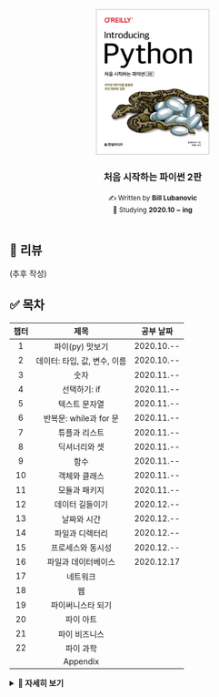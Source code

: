 <!-- PROJECT LOGO -->
<br />
<div align="center">
  <a href="http://www.yes24.com/Product/Goods/91870652">
    <img src="logo.png" alt="Logo" width="200">
  </a>
  <h3>처음 시작하는 파이썬 2판</h3>
  <small>✍ Written by <b>Bill Lubanovic</b></small>
  <br />
  <small>📆 Studying <b>2020.10 ~ ing</b></small>
</div>

<br />

## 📄 리뷰

(추후 작성)


## ✅ 목차

| 챕터  |             제목             | 공부 날짜  |
| :---: | :--------------------------: | :--------: |
|   1   |       파이(py) 맛보기        | 2020.10.-- |
|   2   | 데이터: 타입, 값, 변수, 이름 | 2020.10.-- |
|   3   |             숫자             | 2020.11.-- |
|   4   |         선택하기: if         | 2020.11.-- |
|   5   |        텍스트 문자열         | 2020.11.-- |
|   6   |    반복문: while과 for 문    | 2020.11.-- |
|   7   |        튜플과 리스트         | 2020.11.-- |
|   8   |        딕셔너리와 셋         | 2020.11.-- |
|   9   |             함수             | 2020.11.-- |
|  10   |        객체와 클래스         | 2020.11.-- |
|  11   |        모듈과 패키지         | 2020.11.-- |
|  12   |       데이터 길들이기        | 2020.12.-- |
|  13   |         날짜와 시간          | 2020.12.-- |
|  14   |       파일과 디렉터리        | 2020.12.-- |
|  15   |      프로세스와 동시성       | 2020.12.-- |
|  16   |     파일과 데이터베이스      | 2020.12.17 |
|  17   |           네트워크           |            |
|  18   |              웹              |            |
|  19   |      파이써니스타 되기       |            |
|  20   |          파이 아트           |            |
|  21   |        파이 비즈니스         |            |
|  22   |          파이 과학           |            |
|       |           Appendix           |            |

<details markdown="1">
<summary><strong>👀 자세히 보기</strong></summary>



### 1장. 파이(py) 맛보기

| 챕터  |        제목         | 공부 여부 |
| :---: | :-----------------: | :-------: |
|  1.1  |      미스터리       |     ✔     |
|  1.2  |    작은 프로그램    |     ✔     |
|  1.3  | 조금 더 큰 프로그램 |     ✔     |
|  1.4  |     파이썬 활용     |     ✔     |
|  1.5  | 파이썬과 다른 언어  |     ✔     |
|  1.6  |   왜 파이썬인가?    |     ✔     |
|  1.7  | 상황에 따른 파이썬  |     ✔     |
|  1.8  | 파이썬 2와 파이썬 3 |     ✔     |
|  1.9  |   파이썬 설치하기   |     ✔     |
| 1.10  |   파이썬 실행하기   |     ✔     |
| 1.11  |     파이썬 철학     |     ✔     |
| 1.12  |    다음 장에서는    |     ✔     |
| 1.13  |      연습문제       |     ✔     |


### 2장. 데이터: 타입, 값, 변수, 이름

| 챕터  |             제목              | 공부 여부 |
| :---: | :---------------------------: | :-------: |
|  2.1  |    파이썬 데이터는 객체다     |     ✔     |
|  2.2  |             타입              |     ✔     |
|  2.3  |            가변성             |     ✔     |
|  2.4  |           리터럴 값           |     ✔     |
|  2.5  |             변수              |     ✔     |
|  2.6  |             할당              |     ✔     |
|  2.7  | 변수는 장소가 아니라 이름이다 |     ✔     |
|  2.8  |      여러 이름 할당하기       |     ✔     |
|  2.9  |          이름 재할당          |     ✔     |
| 2.10  |             복사              |     ✔     |
| 2.11  |        좋은 변수 이름         |     ✔     |
| 2.12  |         다음 장에서는         |     ✔     |
| 2.13  |           연습문제            |     ✔     |



### 3장. 숫자



| 챕터  |      제목       | 공부 여부 |
| :---: | :-------------: | :-------: |
|  3.1  |     불리언      |     ✔     |
|  3.2  |      정수       |     ✔     |
|  3.3  | 부동소수점 숫자 |     ✔     |
|  3.4  |    수학 함수    |     ✔     |
|  3.5  |  다음 장에서는  |     ✔     |
|  3.6  |    연습문제     |     ✔     |



### 4장. 선택하기: if



| 챕터  |              제목              | 공부 여부 |
| :---: | :----------------------------: | :-------: |
|  4.1  |          주석 달기: #          |     ✔     |
|  4.2  |         라인 유지하기:         |     ✔     |
|  4.3  |    비교하기: if, elif, else    |     ✔     |
|  4.4  |          True와 False          |     ✔     |
|  4.5  |      여러 개 비교하기: in      |     ✔     |
|  4.6  | 새로운 기능: 바다코끼리 연산자 |     ✔     |
|  4.7  |         다음 장에서는          |     ✔     |
|  4.8  |            연습문제            |     ✔     |



### 5장. 텍스트 문자열



| 챕터  |            제목             | 공부 여부 |
| :---: | :-------------------------: | :-------: |
|  5.1  |    따옴표로 문자열 생성     |     ✔     |
|  5.2  | 문자열 타입으로 변환: str() |     ✔     |
|  5.3  |      이스케이프 문자:       |     ✔     |
|  5.4  |         결합하기: +         |     ✔     |
|  5.5  |        복제하기: \*         |     ✔     |
|  5.6  |       문자 추출: [ ]        |     ✔     |
|  5.7  | 슬라이스로 부분 문자열 추출 |     ✔     |
|  5.8  |     문자열 길이: len()      |     ✔     |
|  5.9  |   문자열 나누기: split()    |     ✔     |
| 5.10  |   문자열 결합하기: join()   |     ✔     |
| 5.11  | 문자열 대체하기: replace()  |     ✔     |
| 5.12  |   문자열 스트립: strip()    |     ✔     |
| 5.13  |         검색과 선택         |     ✔     |
| 5.14  |          대소 문자          |     ✔     |
| 5.15  |            정렬             |     ✔     |
| 5.16  |           포매팅            |     ✔     |
| 5.17  |    더 많은 문자열 메서드    |     ✔     |
| 5.18  |        다음 장에서는        |     ✔     |
| 5.19  |          연습문제           |     ✔     |



### 6장. 반복문: while과 for 문



| 챕터  |        제목        | 공부 여부 |
| :---: | :----------------: | :-------: |
|  6.1  |  반복하기: while   |     ✔     |
|  6.2  | 순회하기: for와 in |     ✔     |
|  6.3  |  기타 이터레이터   |     ✔     |
|  6.4  |   다음 장에서는    |     ✔     |
|  6.5  |      연습문제      |     ✔     |



### 7장. 튜플과 리스트



| 챕터  |          제목          | 공부 여부 |
| :---: | :--------------------: | :-------: |
|  7.1  |          튜플          |     ✔     |
|  7.2  |         리스트         |     ✔     |
|  7.3  |     튜플 vs 리스트     |     ✔     |
|  7.4  | 튜플 컴프리헨션은 없다 |     ✔     |
|  7.5  |     다음 장에서는      |     ✔     |
|  7.6  |        연습문제        |     ✔     |



### 8장. 딕셔너리와 셋



| 챕터  |          제목          | 공부 여부 |
| :---: | :--------------------: | :-------: |
|  8.1  |        딕셔너리        |     ✔     |
|  8.2  |           셋           |     ✔     |
|  8.3  | 지금까지 배운 자료구조 |     ✔     |
|  8.4  |   자료구조 결합하기    |     ✔     |
|  8.5  |     다음 장에서는      |     ✔     |
|  8.6  |        연습문제        |     ✔     |



### 9장. 함수



| 챕터  |           제목            | 공부 여부 |
| :---: | :-----------------------: | :-------: |
|  9.1  |    함수 정의하기: def     |     ✔     |
|  9.2  |     함수 호출하기: ()     |     ✔     |
|  9.3  |      인수와 매개변수      |     ✔     |
|  9.4  |         독스트링          |     ✔     |
|  9.5  |      일등 시민: 함수      |     ✔     |
|  9.6  |         내부 함수         |     ✔     |
|  9.7  |     익명 함수: lambda     |     ✔     |
|  9.8  |        제너레이터         |     ✔     |
|  9.9  |        데커레이터         |     ✔     |
| 9.10  |   네임스페이스와 스코프   |     ✔     |
| 9.11  | 이름에 \_와 \_\_ 사용하기 |     ✔     |
| 9.12  |         재귀 함수         |     ✔     |
| 9.13  |        비동기 함수        |     ✔     |
| 9.14  |           예외            |     ✔     |
| 9.15  |       다음 장에서는       |     ✔     |
| 9.16  |         연습문제          |     ✔     |



### 10장. 객체와 클래스



| 챕터  |          제목           | 공부 여부 |
| :---: | :---------------------: | :-------: |
| 10.1  |    객체란 무엇인가?     |     ✔     |
| 10.2  |       간단한 객체       |     ✔     |
| 10.3  |          상속           |     ✔     |
| 10.4  |       자신: self        |     ✔     |
| 10.5  |        속성 접근        |     ✔     |
| 10.6  |       메서드 타입       |     ✔     |
| 10.7  |        덕 타이핑        |     ✔     |
| 10.8  |       매직 메서드       |     ✔     |
| 10.9  | 애그리게이션과 콤퍼지션 |     ✔     |
| 10.10 |  객체는 언제 사용할까?  |     ✔     |
| 10.11 |       네임드 튜플       |     ✔     |
| 10.12 |      데이터 클래스      |     ✔     |
| 10.13 |          attrs          |     ✔     |
| 10.14 |      다음 장에서는      |     ✔     |
| 10.15 |        연습문제         |     ✔     |



### 11장. 모듈과 패키지



| 챕터  |                  제목                  | 공부 여부 |
| :---: | :------------------------------------: | :-------: |
| 11.1  |            모듈과 import 문            |     ✔     |
| 11.2  |                 패키지                 |     ✔     |
| 11.3  |         파이썬 표준 라이브러리         |     ✔     |
| 11.4  | 배터리 장착: 다른 파이썬 코드 가져오기 |     ✔     |
| 11.5  |             다음 장에서는              |     ✔     |
| 11.6  |                연습문제                |     ✔     |



### 12장. 데이터 길들이기



| 챕터  |          제목           | 공부 여부 |
| :---: | :---------------------: | :-------: |
| 12.1  | 텍스트 문자열: 유니코드 |     ✔     |
| 12.2  |       정규 표현식       |     ✔     |
| 12.3  |       이진 데이터       |     ✔     |
| 12.4  |        보석 비유        |     ✔     |
| 12.5  |      다음 장에서는      |     ✔     |
| 12.6  |        연습문제         |     ✔     |



### 13장. 날짜와 시간



| 챕터  |         제목          | 공부 여부 |
| :---: | :-------------------: | :-------: |
| 13.1  |         윤년          |     ✔     |
| 13.2  |     datetime 모듈     |     ✔     |
| 13.3  |       time 모듈       |     ✔     |
| 13.4  | 날짜와 시간 읽고 쓰기 |     ✔     |
| 13.5  |    시간 모듈 변환     |     ✔     |
| 13.6  |       대체 모듈       |     ✔     |
| 13.7  |     다음 장에서는     |     ✔     |
| 13.8  |       연습문제        |     ✔     |



### 14장. 파일과 디렉터리



| 챕터  |        제목        | 공부 여부 |
| :---: | :----------------: | :-------: |
| 14.1  |    파일 입출력     |     ✔     |
| 14.2  |    메모리 매핑     |     ✔     |
| 14.3  |    파일 명령어     |     ✔     |
| 14.4  |  디렉터리 명령어   |     ✔     |
| 14.5  |     경로 이름      |     ✔     |
| 14.6  | BytesIO와 StringIO |     ✔     |
| 14.7  |   다음 장에서는    |     ✔     |
| 14.8  |      연습문제      |     ✔     |



### 15장. 프로세스와 동시성



| 챕터  |        제목         | 공부 여부 |
| :---: | :-----------------: | :-------: |
| 15.1  | 프로그램과 프로세스 |     ✔     |
| 15.2  |     명령 자동화     |     ✔     |
| 15.3  |       동시성        |     ✔     |
| 15.4  |    다음 장에서는    |     ✔     |
| 15.5  |      연습문제       |     ✔     |



### 16장. 파일과 데이터베이스



| 챕터  |          제목          | 공부 날짜  |
| :---: | :--------------------: | :--------: |
| 16.1  |    플랫 텍스트 파일    | 2020.12.17 |
| 16.2  |   패디드 텍스트 파일   | 2020.12.17 |
| 16.3  |  표 형식 텍스트 파일   | 2020.12.17 |
| 16.4  |       이진 파일        | 2020.12.17 |
| 16.5  |  관계형 데이터베이스   | 2020.12.17 |
| 16.6  |  NoSQL 데이터 스토어   | 2020.12.17 |
| 16.7  | 풀 텍스트 데이터베이스 | 2020.12.17 |
| 16.8  |     다음 장에서는      | 2020.12.17 |
| 16.9  |        연습문제        |            |



### 17장. 네트워크



| 챕터  |        제목        | 공부 날짜 |
| :---: | :----------------: | :-------: |
| 17.1  |       TCP/IP       |           |
| 17.2  |   네트워크 패턴    |           |
| 17.3  |   요청-응답 패턴   |           |
| 17.4  |   발행-구독 패턴   |           |
| 17.5  |   인터넷 서비스    |           |
| 17.6  |  웹 서비스와 API   |           |
| 17.7  |   데이터 직렬화    |           |
| 17.8  | 원격 프로시저 호출 |           |
| 17.9  |   원격 관리 도구   |           |
| 17.10 |      빅데이터      |           |
| 17.11 |      클라우드      |           |
| 17.12 |        도커        |           |
| 17.14 |   다음 장에서는    |           |
| 17.15 |      연습문제      |           |



### 18장. 웹



| 챕터  |          제목           | 공부 날짜 |
| :---: | :---------------------: | :-------: |
| 18.1  |      웹 클라이언트      |           |
| 18.2  |         웹 서버         |           |
| 18.3  |   웹 서버 프레임워크    |           |
| 18.4  | 데이터베이스 프레임워크 |           |
| 18.5  |   웹 서비스와 자동화    |           |
| 18.6  |      웹 API와 REST      |           |
| 18.7  |    크롤링과 스크래핑    |           |
| 18.8  |     영화 검색 예제      |           |
| 18.9  |      다음 장에서는      |           |
| 18.10 |        연습문제         |           |



### 19장. 파이써니스타 되기



| 챕터  |       제목        | 공부 날짜 |
| :---: | :---------------: | :-------: |
| 19.1  |  프로그래밍이란   |           |
| 19.2  | 파이썬 코드 찾기  |           |
| 19.3  |    패키지 설치    |           |
| 19.4  |        IDE        |           |
| 19.5  |    이름과 문서    |           |
| 19.6  |     타입 힌트     |           |
| 19.7  |      테스트       |           |
| 19.8  |    코드 디버깅    |           |
| 19.9  | 로그 에러 메시지  |           |
| 19.10 |    코드 최적화    |           |
| 19.11 |    소스 컨트롤    |           |
| 19.12 |   프로그램 배포   |           |
| 19.13 | 이 책의 소스 코드 |           |
| 19.14 |     더 배우기     |           |
| 19.15 |   다음 장에서는   |           |
| 19.16 |     연습문제      |           |



### 20장. 파이 아트



| 챕터  |         제목         | 공부 날짜 |
| :---: | :------------------: | :-------: |
| 20.1  |      2D 그래픽       |           |
| 20.2  |      3D 그래픽       |           |
| 20.3  |    3D 애니메이션     |           |
| 20.4  |         GUI          |           |
| 20.5  | 플롯, 그래프, 시각화 |           |
| 20.6  |         게임         |           |
| 20.7  |     소리와 음악      |           |
| 20.8  |    다음 장에서는     |           |
| 20.9  |       연습문제       |           |



### 21장. 파이 비즈니스



| 챕터  |               제목               | 공부 날짜 |
| :---: | :------------------------------: | :-------: |
| 21.1  |            MS 오피스             |           |
| 21.2  |          비즈니스 업무           |           |
| 21.3  |       비즈니스 데이터 처리       |           |
| 21.4  | 오픈 소스 파이썬 비즈니스 패키지 |           |
| 21.5  |          금융과 파이썬           |           |
| 21.6  |           데이터 보안            |           |
| 21.7  |               지도               |           |
| 21.8  |          다음 장에서는           |           |
| 21.9  |             연습문제             |           |



### 22장. 파이 과학



| 챕터  |             제목             | 공부 날짜 |
| :---: | :--------------------------: | :-------: |
| 22.1  | 수학 및 통계 표준 라이브러리 |           |
| 22.2  |        과학과 파이썬         |           |
| 22.3  |            넘파이            |           |
| 22.4  |           사이파이           |           |
| 22.5  |            사이킷            |           |
| 22.6  |            판다스            |           |
| 22.7  |      파이썬과 과학 분야      |           |
| 22.8  |        다음 장에서는         |           |
| 22.9  |           연습문제           |           |



### Appendix



|    챕터    |         제목          | 공부 날짜 |
| :--------: | :-------------------: | :-------: |
| Appendix A | 하드웨어와 소프트웨어 |           |
| Appendix B |     파이썬 3 설치     |           |
| Appendix C | 완전히 다른 것: Async |           |
| Appendix D |     연습문제 정답     |           |
| Appendix E |      커닝페이퍼       |           |

</details>
